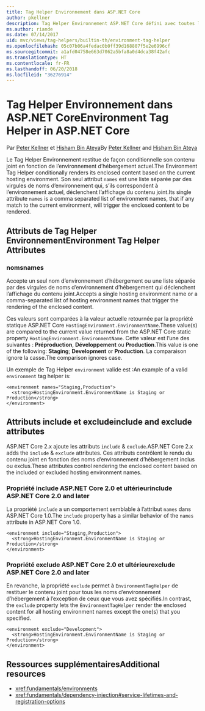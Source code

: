 ```yaml
---
title: Tag Helper Environnement dans ASP.NET Core
author: pkellner
description: Tag Helper Environnement ASP.NET Core défini avec toutes les propriétés
ms.author: riande
ms.date: 07/14/2017
uid: mvc/views/tag-helpers/builtin-th/environment-tag-helper
ms.openlocfilehash: 05c07b06a4fedac0b0ff39d168807f5e2e6996cf
ms.sourcegitcommit: a1afd04758e663d7062a5bfa8a0d4dca38f42afc
ms.translationtype: HT
ms.contentlocale: fr-FR
ms.lasthandoff: 06/20/2018
ms.locfileid: "36276914"
---
```

# <a name="environment-tag-helper-in-aspnet-core"></a><span data-ttu-id="a163f-103">Tag Helper Environnement dans ASP.NET Core</span><span class="sxs-lookup"><span data-stu-id="a163f-103">Environment Tag Helper in ASP.NET Core</span></span>

<span data-ttu-id="a163f-104">Par [Peter Kellner](http://peterkellner.net) et [Hisham Bin Ateya](https://twitter.com/hishambinateya)</span><span class="sxs-lookup"><span data-stu-id="a163f-104">By [Peter Kellner](http://peterkellner.net) and [Hisham Bin Ateya](https://twitter.com/hishambinateya)</span></span>

<span data-ttu-id="a163f-105">Le Tag Helper Environnement restitue de façon conditionnelle son contenu joint en fonction de l’environnement d’hébergement actuel.</span><span class="sxs-lookup"><span data-stu-id="a163f-105">The Environment Tag Helper conditionally renders its enclosed content based on the current hosting environment.</span></span> <span data-ttu-id="a163f-106">Son seul attribut `names` est une liste séparée par des virgules de noms d’environnement qui, s’ils correspondent à l’environnement actuel, déclenchent l’affichage du contenu joint.</span><span class="sxs-lookup"><span data-stu-id="a163f-106">Its single attribute `names` is a comma separated list of environment names, that if any match to the current environment, will trigger the enclosed content to be rendered.</span></span>

## <a name="environment-tag-helper-attributes"></a><span data-ttu-id="a163f-107">Attributs de Tag Helper Environnement</span><span class="sxs-lookup"><span data-stu-id="a163f-107">Environment Tag Helper Attributes</span></span>

### <a name="names"></a><span data-ttu-id="a163f-108">noms</span><span class="sxs-lookup"><span data-stu-id="a163f-108">names</span></span>

<span data-ttu-id="a163f-109">Accepte un seul nom d’environnement d’hébergement ou une liste séparée par des virgules de noms d’environnement d’hébergement qui déclenchent l’affichage du contenu joint.</span><span class="sxs-lookup"><span data-stu-id="a163f-109">Accepts a single hosting environment name or a comma-separated list of hosting environment names that trigger the rendering of the enclosed content.</span></span>

<span data-ttu-id="a163f-110">Ces valeurs sont comparées à la valeur actuelle retournée par la propriété statique ASP.NET Core `HostingEnvironment.EnvironmentName`.</span><span class="sxs-lookup"><span data-stu-id="a163f-110">These value(s) are compared to the current value returned from the ASP.NET Core static property `HostingEnvironment.EnvironmentName`.</span></span>  <span data-ttu-id="a163f-111">Cette valeur est l’une des suivantes : **Préproduction**, **Développement** ou **Production**.</span><span class="sxs-lookup"><span data-stu-id="a163f-111">This value is one of the following: **Staging**; **Development** or **Production**.</span></span> <span data-ttu-id="a163f-112">La comparaison ignore la casse.</span><span class="sxs-lookup"><span data-stu-id="a163f-112">The comparison ignores case.</span></span>

<span data-ttu-id="a163f-113">Un exemple de Tag Helper `environment` valide est :</span><span class="sxs-lookup"><span data-stu-id="a163f-113">An example of a valid `environment` tag helper is:</span></span>

```cshtml
<environment names="Staging,Production">
  <strong>HostingEnvironment.EnvironmentName is Staging or Production</strong>
</environment>
```

## <a name="include-and-exclude-attributes"></a><span data-ttu-id="a163f-114">Attributs include et exclude</span><span class="sxs-lookup"><span data-stu-id="a163f-114">include and exclude attributes</span></span>

<span data-ttu-id="a163f-115">ASP.NET Core 2.x ajoute les attributs `include` & `exclude`.</span><span class="sxs-lookup"><span data-stu-id="a163f-115">ASP.NET Core 2.x adds the `include` & `exclude` attributes.</span></span> <span data-ttu-id="a163f-116">Ces attributs contrôlent le rendu du contenu joint en fonction des noms d’environnement d’hébergement inclus ou exclus.</span><span class="sxs-lookup"><span data-stu-id="a163f-116">These attributes control rendering the enclosed content based on the included or excluded hosting environment names.</span></span>

### <a name="include-aspnet-core-20-and-later"></a><span data-ttu-id="a163f-117">Propriété include ASP.NET Core 2.0 et ultérieur</span><span class="sxs-lookup"><span data-stu-id="a163f-117">include ASP.NET Core 2.0 and later</span></span>

<span data-ttu-id="a163f-118">La propriété `include` a un comportement semblable à l’attribut `names` dans ASP.NET Core 1.0.</span><span class="sxs-lookup"><span data-stu-id="a163f-118">The `include` property has a similar behavior of the `names` attribute in ASP.NET Core 1.0.</span></span>

```cshtml
<environment include="Staging,Production">
  <strong>HostingEnvironment.EnvironmentName is Staging or Production</strong>
</environment>
```

### <a name="exclude-aspnet-core-20-and-later"></a><span data-ttu-id="a163f-119">Propriété exclude ASP.NET Core 2.0 et ultérieur</span><span class="sxs-lookup"><span data-stu-id="a163f-119">exclude ASP.NET Core 2.0 and later</span></span>

<span data-ttu-id="a163f-120">En revanche, la propriété `exclude` permet à `EnvironmentTagHelper` de restituer le contenu joint pour tous les noms d’environnement d’hébergement à l’exception de ceux que vous avez spécifiés.</span><span class="sxs-lookup"><span data-stu-id="a163f-120">In contrast, the `exclude` property lets the `EnvironmentTagHelper` render the enclosed content for all hosting environment names except the one(s) that you specified.</span></span>

```cshtml
<environment exclude="Development">
  <strong>HostingEnvironment.EnvironmentName is Staging or Production</strong>
</environment>
```

## <a name="additional-resources"></a><span data-ttu-id="a163f-121">Ressources supplémentaires</span><span class="sxs-lookup"><span data-stu-id="a163f-121">Additional resources</span></span>

* <xref:fundamentals/environments>
* <xref:fundamentals/dependency-injection#service-lifetimes-and-registration-options>
